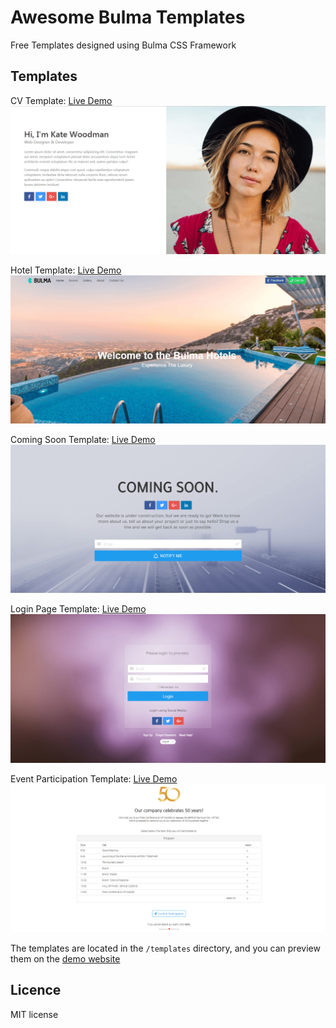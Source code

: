 # Awesome Bulma Templates
Free Templates designed using Bulma CSS Framework

## Templates

CV Template: [Live Demo](https://aldi.github.io/awesome-bulma-templates/templates/cv.html)
![](https://github.com/aldi/awesome-bulma-templates/raw/master/previews/cv.png) 

Hotel Template: [Live Demo](https://aldi.github.io/awesome-bulma-templates/templates/hotel.html)
![](https://github.com/aldi/awesome-bulma-templates/raw/master/previews/hotel.png) 

Coming Soon Template: [Live Demo](https://aldi.github.io/awesome-bulma-templates/templates/coming_soon.html)
![](https://github.com/aldi/awesome-bulma-templates/raw/master/previews/coming_soon.png)    

Login Page Template: [Live Demo](https://aldi.github.io/awesome-bulma-templates/templates/login.html)
![](https://github.com/aldi/awesome-bulma-templates/raw/master/previews/login.png)  

Event Participation Template: [Live Demo](https://aldi.github.io/awesome-bulma-templates/templates/event.html)
![](https://github.com/aldi/awesome-bulma-templates/raw/master/previews/event.png)

The templates are located in the ```/templates``` directory, and you can preview them on the [demo website](http://aldi.github.io/awesome-bulma-templates)

## Licence

MIT license
